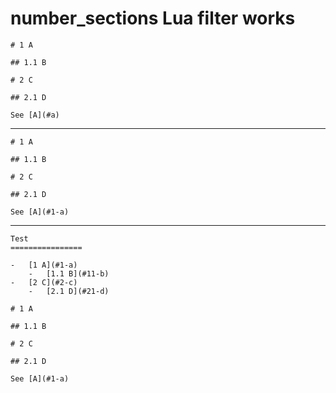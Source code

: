 # number_sections Lua filter works

    # 1 A
    
    ## 1.1 B
    
    # 2 C
    
    ## 2.1 D
    
    See [A](#a)

---

    # 1 A
    
    ## 1.1 B
    
    # 2 C
    
    ## 2.1 D
    
    See [A](#1-a)

---

    Test
    ================
    
    -   [1 A](#1-a)
        -   [1.1 B](#11-b)
    -   [2 C](#2-c)
        -   [2.1 D](#21-d)
    
    # 1 A
    
    ## 1.1 B
    
    # 2 C
    
    ## 2.1 D
    
    See [A](#1-a)

